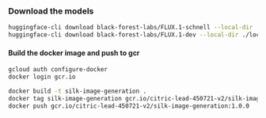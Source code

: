 ### Download the models

```bash
huggingface-cli download black-forest-labs/FLUX.1-schnell --local-dir ./local_models/black-forest-labs/FLUX.1-schnell
huggingface-cli download black-forest-labs/FLUX.1-dev --local-dir ./local_models/black-forest-labs/FLUX.1-dev
```

#### Build the docker image and push to gcr

```bash
gcloud auth configure-docker
docker login gcr.io

docker build -t silk-image-generation .
docker tag silk-image-generation gcr.io/citric-lead-450721-v2/silk-image-generation:1.0.0
docker push gcr.io/citric-lead-450721-v2/silk-image-generation:1.0.0


```

